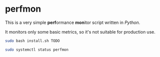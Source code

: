 # perfmon

This is a very simple **perf**ormance **mon**itor script written in _Python_.

It monitors only some basic metrics, so it's not suitable for production use.

```bash
sudo bash install.sh TODO

sudo systemctl status perfmon
```
